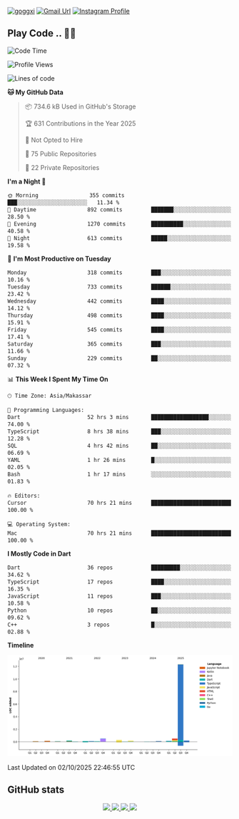 [![goggxi](https://img.shields.io/badge/Portofolio-Goggxi-orange)](https://goggxi.github.io)
[![Gmail Url](https://img.shields.io/twitter/url?label=Goggxi@gmail.com&logo=gmail&style=social&url=http%3A%2F%2Fmailto%3Acontact.Goggxi@gmail.com)](mailto:Goggxi@gmail.com) [![Instagram Profile](https://img.shields.io/twitter/url?label=moh_rifkan&logo=instagram&style=social&url=https://www.instagram.com/moh_rifkan/)](https://www.instagram.com/moh_rifkan/)

## Play Code .. 💬🚀

<!-- [![Moh Rifkan GitHub stats](https://github-readme-stats.vercel.app/api?username=goggxi&count_private=true&show_icons=true&theme=dracula&custom_title=Goggxi%20Statistic%20🚀)](https://github.com/goggxi/goggxi)

[![Top Langs](https://github-readme-stats.vercel.app/api/top-langs/?username=goggxi&langs_count=8&layout=compact&show_icons=true&theme=dracula)](https://github.com/goggxi/goggxi) -->

<!--START_SECTION:waka-->
![Code Time](http://img.shields.io/badge/Code%20Time-4%2C631%20hrs-blue)

![Profile Views](http://img.shields.io/badge/Profile%20Views-9-blue)

![Lines of code](https://img.shields.io/badge/From%20Hello%20World%20I%27ve%20Written-15.0%20million%20lines%20of%20code-blue)

**🐱 My GitHub Data** 

> 📦 734.6 kB Used in GitHub's Storage 
 > 
> 🏆 631 Contributions in the Year 2025
 > 
> 🚫 Not Opted to Hire
 > 
> 📜 75 Public Repositories 
 > 
> 🔑 22 Private Repositories 
 > 
**I'm a Night 🦉** 

```text
🌞 Morning                355 commits         ███░░░░░░░░░░░░░░░░░░░░░░   11.34 % 
🌆 Daytime                892 commits         ███████░░░░░░░░░░░░░░░░░░   28.50 % 
🌃 Evening                1270 commits        ██████████░░░░░░░░░░░░░░░   40.58 % 
🌙 Night                  613 commits         █████░░░░░░░░░░░░░░░░░░░░   19.58 % 
```
📅 **I'm Most Productive on Tuesday** 

```text
Monday                   318 commits         ███░░░░░░░░░░░░░░░░░░░░░░   10.16 % 
Tuesday                  733 commits         ██████░░░░░░░░░░░░░░░░░░░   23.42 % 
Wednesday                442 commits         ████░░░░░░░░░░░░░░░░░░░░░   14.12 % 
Thursday                 498 commits         ████░░░░░░░░░░░░░░░░░░░░░   15.91 % 
Friday                   545 commits         ████░░░░░░░░░░░░░░░░░░░░░   17.41 % 
Saturday                 365 commits         ███░░░░░░░░░░░░░░░░░░░░░░   11.66 % 
Sunday                   229 commits         ██░░░░░░░░░░░░░░░░░░░░░░░   07.32 % 
```


📊 **This Week I Spent My Time On** 

```text
🕑︎ Time Zone: Asia/Makassar

💬 Programming Languages: 
Dart                     52 hrs 3 mins       ██████████████████░░░░░░░   74.00 % 
TypeScript               8 hrs 38 mins       ███░░░░░░░░░░░░░░░░░░░░░░   12.28 % 
SQL                      4 hrs 42 mins       ██░░░░░░░░░░░░░░░░░░░░░░░   06.69 % 
YAML                     1 hr 26 mins        █░░░░░░░░░░░░░░░░░░░░░░░░   02.05 % 
Bash                     1 hr 17 mins        ░░░░░░░░░░░░░░░░░░░░░░░░░   01.83 % 

🔥 Editors: 
Cursor                   70 hrs 21 mins      █████████████████████████   100.00 % 

💻 Operating System: 
Mac                      70 hrs 21 mins      █████████████████████████   100.00 % 
```

**I Mostly Code in Dart** 

```text
Dart                     36 repos            █████████░░░░░░░░░░░░░░░░   34.62 % 
TypeScript               17 repos            ████░░░░░░░░░░░░░░░░░░░░░   16.35 % 
JavaScript               11 repos            ███░░░░░░░░░░░░░░░░░░░░░░   10.58 % 
Python                   10 repos            ██░░░░░░░░░░░░░░░░░░░░░░░   09.62 % 
C++                      3 repos             █░░░░░░░░░░░░░░░░░░░░░░░░   02.88 % 
```



**Timeline**

![Lines of Code chart](https://raw.githubusercontent.com/Goggxi/Goggxi/main/assets/bar_graph.png)


 Last Updated on 02/10/2025 22:46:55 UTC
<!--END_SECTION:waka-->

## GitHub stats

<p align="center">
  <a href="https://github.com/goggxi">
    <img src="http://github-profile-summary-cards.vercel.app/api/cards/profile-details?username=goggxi&theme=transparent" />
  </a>
  <a href="https://github.com/goggxi">
    <img src="https://github-readme-streak-stats.herokuapp.com/?user=goggxi&hide_border=true&card_width=338&theme=transparent" />
  </a>
  <a href="https://github.com/goggxi">
    <img src="http://github-profile-summary-cards.vercel.app/api/cards/stats?username=goggxi&theme=transparent" />
  </a>
  <a href="https://github.com/goggxi">
    <img src="https://github-readme-stats.vercel.app/api/top-langs/?username=goggxi&langs_count=10&exclude_repo=&hide=c,makefile,html,css,sass,nix,nunjucks,tsql,dockerfile,shell&card_width=699&hide_border=true&theme=transparent" />
  </a>
  <!-- <br/>
  <a href="https://github.com/goggxi">
    <img src="https://komarev.com/ghpvc/?username=goggxi&color=blue&style=flat" />
  </a> -->
</p>
